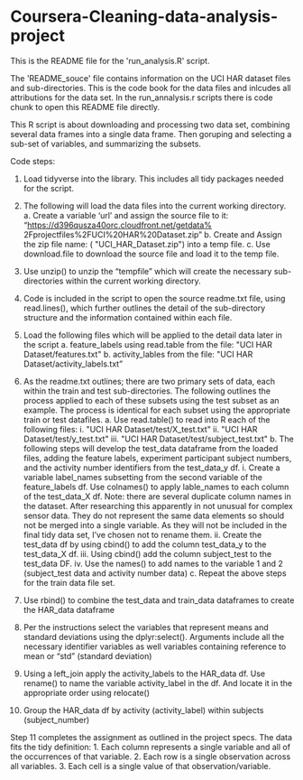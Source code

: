 # Coursera-Cleaning-data-analysis-project
This is the README file for the 'run_analysis.R' script.

The 'README_souce' file contains information on the UCI HAR dataset files and sub-directories. This is the code book for the data files and inlcudes all attributions for the data set.
In the run_annalysis.r scripts there is code chunk to open this README file directly.

This R script is about downloading and processing two data set, combining several data frames into a single data frame. Then goruping and selecting a sub-set of variables, and summarizing the subsets.

Code steps:

1) Load tidyverse into the library. This includes all tidy packages needed for the script.

2) The following will load the data files into the current working directory.
    a.  Create a variable ‘url’ and assign the source file to it: “https://d396qusza40orc.cloudfront.net/getdata%		  	2Fprojectfiles%2FUCI%20HAR%20Dataset.zip”
    b. Create and Assign the zip file name: ( "UCI_HAR_Dataset.zip") into a temp file.
    c. Use download.file to download the source file and load it to the temp file.

3) Use unzip() to unzip the “tempfile” which will create the necessary sub-directories within the current working directory. 

4) Code is included in the script to open the source readme.txt file, using read.lines(), which further outlines the detail of the sub-directory structure and the information contained within each file.

5) Load the following files which will be applied to the detail data later in the script
	a. feature_labels using read.table from the file: "UCI HAR Dataset/features.txt"
	b. activity_lables from the file: "UCI HAR Dataset/activity_labels.txt”

6) As the readme.txt outlines; there are two primary sets of data, each within the train and test sub-directories. The following outlines the process applied to each of these subsets using the test subset as an example. The process is identical for each subset using the appropriate train or test datafiles.
	a. Use read.table() to read into R each of the following files:
		i. "UCI HAR Dataset/test/X_test.txt"
		ii. "UCI HAR Dataset/test/y_test.txt"
		iii. "UCI HAR Dataset/test/subject_test.txt"
	b. The following steps will develop the test_data dataframe from the loaded files, adding the feature labels, experiment 	participant subject numbers,	 and the activity number identifiers from the test_data_y df.
		i. Create a variable label_names subsetting from the second variable of the feature_labels df. Use colnames() to 		apply lable_names to each column of the test_data_X  df. Note: there are several duplicate column names in the 			dataset. After researching this apparently in not unusual for complex sensor data. They do not represent the 			same data elements so should not be merged into a single variable. As they will not be included in the final 			tidy data set, I’ve chosen not to rename them.
		ii. Create the test_data df by using cbind() to add the column test_data_y to the test_data_X df.
		iii. Using cbind() add the column subject_test to the test_data DF.
		iv. Use the names() to add names to the variable 1 and 2 (subject_test data and activity number data)
	c. Repeat the above steps for the train data file set.

7) Use rbind() to combine the test_data and train_data dataframes to create the HAR_data dataframe

8) Per the instructions select the variables that represent means and standard deviations using the dplyr:select(). Arguments include all the necessary identifier variables as well variables containing reference to mean or “std” (standard deviation)

9) Using a left_join apply the activity_labels to the HAR_data df. Use rename() to name the variable activity_label in the df. And locate it in the appropriate order using relocate()

10) Group the HAR_data df by activity (activity_label) within subjects (subject_number)

Step 11 completes the assignment as outlined in the project specs. The data fits the tidy definition:
	1. Each column represents a single variable and all of the occurrences of that variable.
	2. Each row is a single observation across all variables. 
	3. Each cell is a single value of that observation/variable. 
